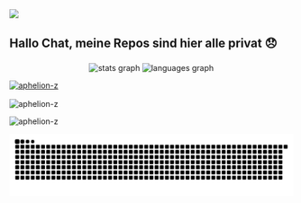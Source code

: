 <div>
  <img style="100%" src="https://capsule-render.vercel.app/api?type=waving&height=100&section=header&reversal=false&fontSize=70&fontColor=FFFFFF&fontAlign=50&fontAlignY=50&stroke=-&descSize=20&descAlign=50&descAlignY=50&textBg=false&theme=onedark"  />
</div>

<h2 align="left">Hallo Chat, meine Repos sind hier alle privat 😞</h2>

###

<div align="center">
  <img src="https://github-readme-stats.vercel.app/api?username=aphelion-z&hide_title=false&hide_rank=false&show_icons=true&include_all_commits=true&count_private=true&disable_animations=false&theme=dracula&locale=en&hide_border=false" height="150" alt="stats graph"  />
  <img src="https://github-readme-stats.vercel.app/api/top-langs?username=aphelion-z&locale=en&hide_title=false&layout=compact&card_width=320&langs_count=5&theme=dracula&hide_border=false" height="150" alt="languages graph"  />
</div>
<p align="left"> <a href="https://github.com/ryo-ma/github-profile-trophy"><img src="https://github-profile-trophy.vercel.app/?username=aphelion-z" alt="aphelion-z" /></a> </p>

<p><img align="center" src="https://github-readme-streak-stats.herokuapp.com/?user=aphelion-z&" alt="aphelion-z" /></p>

<p align="left"> <img src="https://komarev.com/ghpvc/?username=aphelion-z&label=Profile%20views&color=0e75b6&style=flat" alt="aphelion-z" /> </p>

<img src="https://raw.githubusercontent.com/Aphelion-z/Aphelion-z/output/snake.svg" alt="Snake animation" />
